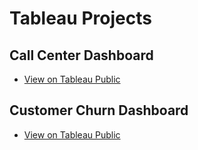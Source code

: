 # Tableau Projects

## Call Center Dashboard
- [View on Tableau Public](https://public.tableau.com/views/CallCenterDataProject_17553170727510/Dashboard1?:language=en-US&:sid=&:redirect=auth&:display_count=n&:origin=viz_share_link)

## Customer Churn Dashboard
- [View on Tableau Public](https://public.tableau.com/views/ChurnRateDashboard_17555743747180/ChurnRateDashboard?:language=en-US&:sid=&:redirect=auth&:display_count=n&:origin=viz_share_link)
